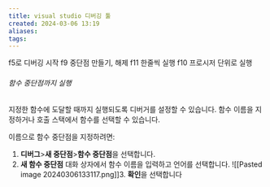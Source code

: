 ```yaml
---
title: visual studio 디버깅 툴
created: 2024-03-06 13:19
aliases: 
tags:
---
```

f5로 디버깅 시작
f9 중단점 만들기, 해제
f11 한줄씩 실행
f10 프로시저 단위로 실행

###### 함수 중단점까지 실행
지정한 함수에 도달할 때까지 실행되도록 디버거를 설정할 수 있습니다. 함수 이름을 지정하거나 호출 스택에서 함수를 선택할 수 있습니다.

이름으로 함수 중단점을 지정하려면:
1. **디버그**>**새 중단점**>**함수 중단점**을 선택합니다.
2. **새 함수 중단점** 대화 상자에서 함수 이름을 입력하고 언어를 선택합니다.
	![[Pasted image 20240306133117.png]]3. **확인**을 선택합니다
